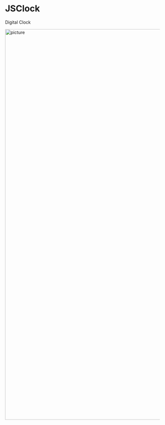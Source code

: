 # JSClock
Digital Clock

<img width="1269" alt="picture" src="https://user-images.githubusercontent.com/24828685/42793268-2db01a20-892e-11e8-8b25-0f77030dc20d.png">
